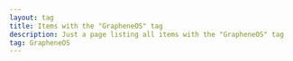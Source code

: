 ```yaml
---
layout: tag
title: Items with the "GrapheneOS" tag
description: Just a page listing all items with the "GrapheneOS" tag
tag: GrapheneOS
---
```

